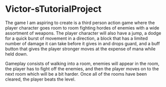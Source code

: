 # Victor-sTutorialProject
The game I am aspiring to create is a third person action game where the player character goes room to room fighting hordes of enemies with a wide assortment of weapons. The player character will also have a jump, a dodge for a quick burst of movement in a direction, a block that has a limited number of damage it can take before it gives in and drops guard, and a buff button that gives the player stronger moves at the expense of mana while held down.

Gameplay consists of walking into a room, enemies will appear in the room, the player has to fight off the enemies, and then the player moves on to the next room which will be a bit harder.  Once all of the rooms have been cleared, the player beats the level.
